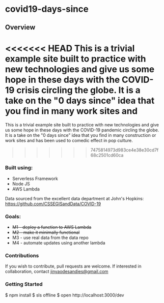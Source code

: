 <!--
title: 'covid-19 days since'
description: 'This is a trivial example site built to practice with new technologies and give us some hope in these days with the COVID-19 crisis circling the globe.'
layout: Doc
framework: v1
platform: AWS
language: nodeJS
-->

# covid19-days-since

## Overview
<<<<<<< HEAD
This is a trivial example site built to practice with new technologies and give us some hope in these days with the COVID-19 crisis circling the globe. It is a take on the "0 days since" idea that you find in many work sites and
=======
This is a trivial example site built to practice with new technologies and give us some hope in these days with the COVID-19 pandemic circling the globe. It is a take on the "0 days since" idea that you find in many construction or work sites and has been used to comedic effect in pop culture. 
>>>>>>> 7475814973d983ce4e38e30cd7f68c2501cd60ca

### Built using:
* Serverless Framework
* Node JS
* AWS Lambda

Data sourced from the excellent data department at John's Hopkins: https://github.com/CSSEGISandData/COVID-19

### Goals:
* ~~M1 - deploy a function to AWS Lambda~~
* ~~M2 - make it minimally functional~~
* M3 - use real data from the data repo
* M4 - automate updates using another lambda

### Contributions

If you wish to contribute, pull requests are welcome.
If interested in collaboration, contact jinyaodesandies@gmail.com

### Getting Started

$ npm install
$ sls offline
$ open http://localhost:3000/dev
